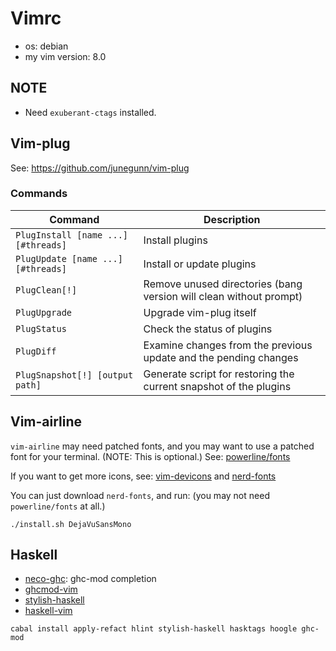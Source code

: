Vimrc
======

- os: debian
- my vim version: 8.0


## NOTE

- Need `exuberant-ctags` installed.


## Vim-plug

See: <https://github.com/junegunn/vim-plug>

### Commands

| Command                             | Description                                                        |
| ----------------------------------- | ------------------------------------------------------------------ |
| `PlugInstall [name ...] [#threads]` | Install plugins                                                    |
| `PlugUpdate [name ...] [#threads]`  | Install or update plugins                                          |
| `PlugClean[!]`                      | Remove unused directories (bang version will clean without prompt) |
| `PlugUpgrade`                       | Upgrade vim-plug itself                                            |
| `PlugStatus`                        | Check the status of plugins                                        |
| `PlugDiff`                          | Examine changes from the previous update and the pending changes   |
| `PlugSnapshot[!] [output path]`     | Generate script for restoring the current snapshot of the plugins  |


## Vim-airline

`vim-airline` may need patched fonts, and you may want to use a patched font for your terminal. (NOTE: This is optional.)
See: [powerline/fonts](https://github.com/powerline/fonts)

If you want to get more icons, see: [vim-devicons](https://github.com/ryanoasis/vim-devicons) and [nerd-fonts](https://github.com/ryanoasis/nerd-fonts)

You can just download `nerd-fonts`, and run: (you may not need `powerline/fonts` at all.)

```
./install.sh DejaVuSansMono
```


## Haskell

- [neco-ghc](https://github.com/eagletmt/neco-ghc): ghc-mod completion
- [ghcmod-vim](https://github.com/eagletmt/ghcmod-vim)
- [stylish-haskell](https://github.com/jaspervdj/stylish-haskell)
- [haskell-vim](https://github.com/neovimhaskell/haskell-vim)

```
cabal install apply-refact hlint stylish-haskell hasktags hoogle ghc-mod
```


